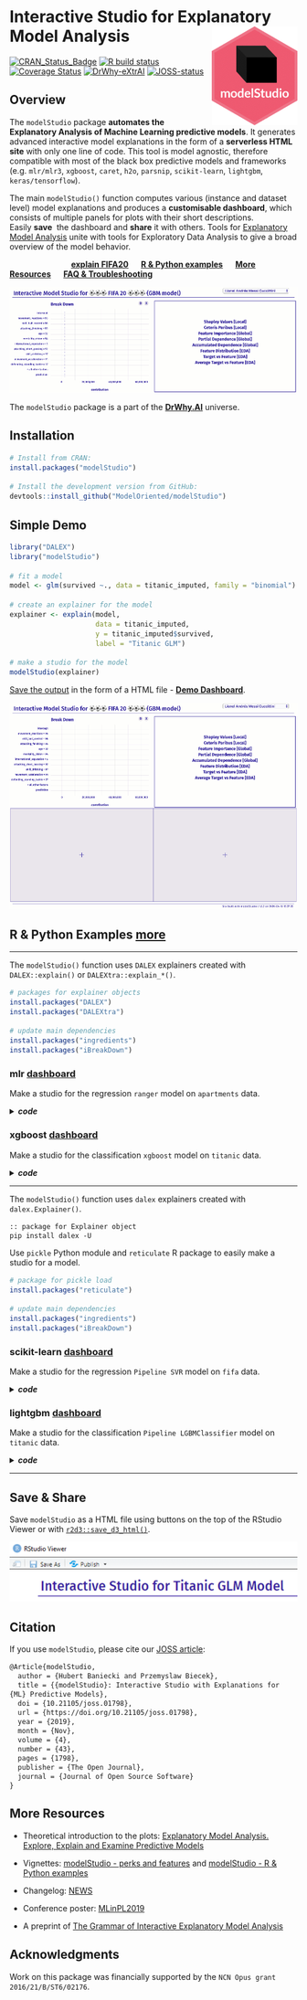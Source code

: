 # Interactive Studio for Explanatory Model Analysis <img src="man/figures/logo.gif" align="right" width="150"/>

[![CRAN_Status_Badge](http://www.r-pkg.org/badges/version/modelStudio)](https://cran.r-project.org/package=modelStudio)
[![R build status](https://github.com/ModelOriented/modelStudio/workflows/R-CMD-check/badge.svg)](https://github.com/ModelOriented/modelStudio/actions?query=workflow%3AR-CMD-check)
[![Coverage Status](https://codecov.io/gh/ModelOriented/modelStudio/branch/master/graph/badge.svg)](https://codecov.io/github/ModelOriented/modelStudio?branch=master)
[![DrWhy-eXtrAI](https://img.shields.io/badge/DrWhy-AutoMat-ae2c87)](http://drwhy.ai/#AutoMat)
[![JOSS-status](https://joss.theoj.org/papers/9eec8c9d1969fbd44b3ea438a74af911/status.svg)](https://joss.theoj.org/papers/9eec8c9d1969fbd44b3ea438a74af911)

## Overview

The `modelStudio` package **automates the Explanatory Analysis of Machine Learning predictive models**. It generates advanced interactive model explanations in the form of a **serverless HTML site** with only one line of code. This tool is model agnostic, therefore compatible with most of the black box predictive models and frameworks (e.g.&nbsp;`mlr/mlr3`, `xgboost`, `caret`, `h2o`, `parsnip`, `scikit-learn`, `lightgbm`, `keras/tensorflow`).

The main `modelStudio()` function computes various (instance and dataset level) model explanations and produces a&nbsp;**customisable dashboard**, which consists of multiple panels for plots with their short descriptions. Easily&nbsp;**save**&nbsp; the dashboard and&nbsp;**share** it with others. Tools for [Explanatory Model Analysis](https://pbiecek.github.io/ema) unite with tools for Exploratory Data Analysis to give a broad overview of the model behavior.

<!--- [explain FIFA19](https://pbiecek.github.io/explainFIFA19/) &emsp; --->
<!--- [explain Lung Cancer](https://github.com/hbaniecki/transparent_xai/) &emsp; --->
&emsp; &emsp; &emsp; &emsp; &emsp; &emsp;
[**explain FIFA20**](https://pbiecek.github.io/explainFIFA20/) &emsp;
[**R & Python examples**](http://modelstudio.drwhy.ai/articles/ms-r-python-examples.html) &emsp;
[**More Resources**](http://modelstudio.drwhy.ai/#more-resources) &emsp;
[**FAQ & Troubleshooting**](https://github.com/ModelOriented/modelStudio/issues/54)

![](man/figures/short.gif)

The `modelStudio` package is a part of the [**DrWhy.AI**](http://drwhy.ai) universe.

## Installation

```r
# Install from CRAN:
install.packages("modelStudio")

# Install the development version from GitHub:
devtools::install_github("ModelOriented/modelStudio")
```

## Simple Demo

```r
library("DALEX")
library("modelStudio")

# fit a model
model <- glm(survived ~., data = titanic_imputed, family = "binomial")

# create an explainer for the model    
explainer <- explain(model,
                     data = titanic_imputed,
                     y = titanic_imputed$survived,
                     label = "Titanic GLM")

# make a studio for the model
modelStudio(explainer)
```

[Save the output](http://modelstudio.drwhy.ai/#save--share) in the form of a HTML file - [**Demo Dashboard**](https://modeloriented.github.io/modelStudio/demo.html).

![](man/figures/long.gif)

## R & Python Examples [more](http://modelstudio.drwhy.ai/articles/ms-r-python-examples.html)

-------------------------------

The `modelStudio()` function uses `DALEX` explainers created with `DALEX::explain()` or `DALEXtra::explain_*()`.

```r
# packages for explainer objects
install.packages("DALEX")
install.packages("DALEXtra")

# update main dependencies
install.packages("ingredients")
install.packages("iBreakDown")
```

### mlr [dashboard](https://modeloriented.github.io/modelStudio/mlr.html)

Make a studio for the regression `ranger` model on `apartments` data.

<details>
<summary><strong><em>code</em></strong></summary>

```r
# load packages and data
library(mlr)
library(DALEXtra)
library(modelStudio)

data <- DALEX::apartments

# split the data
index <- sample(1:nrow(data), 0.7*nrow(data))
train <- data[index,]
test <- data[-index,]

# fit a model
task <- makeRegrTask(id = "apartments", data = train, target = "m2.price")
learner <- makeLearner("regr.ranger", predict.type = "response")
model <- train(learner, task)

# create an explainer for the model
explainer <- explain_mlr(model,
                         data = test,
                         y = test$m2.price,
                         label = "mlr")

# pick observations
new_observation <- test[1:2,]
rownames(new_observation) <- c("id1", "id2")

# make a studio for the model
modelStudio(explainer,
            new_observation)
```

</details>

### xgboost [dashboard](https://modeloriented.github.io/modelStudio/xgboost.html)

Make a studio for the classification `xgboost` model on `titanic` data.

<details>
<summary><strong><em>code</em></strong></summary>

```r
# load packages and data
library(xgboost)
library(DALEX)
library(modelStudio)

data <- DALEX::titanic_imputed

# split the data
index <- sample(1:nrow(data), 0.7*nrow(data))
train <- data[index,]
test <- data[-index,]

train_matrix <- model.matrix(survived ~.-1, train)
test_matrix <- model.matrix(survived ~.-1, test)

# fit a model
xgb_matrix <- xgb.DMatrix(train_matrix, label = train$survived)
params <- list(max_depth = 3, objective = "binary:logistic", eval_metric = "auc")
model <- xgb.train(params, xgb_matrix, nrounds = 500)

# create an explainer for the model
explainer <- explain(model,
                     data = test_matrix,
                     y = test$survived,
                     label = "xgboost")

# pick observations
new_observation <- test_matrix[1:2, , drop=FALSE]
rownames(new_observation) <- c("id1", "id2")

# make a studio for the model
modelStudio(explainer,
            new_observation,
            options = ms_options(margin_left = 140))
```

</details>

-------------------------

The `modelStudio()` function uses `dalex` explainers created with `dalex.Explainer()`.

```console
:: package for Explainer object
pip install dalex -U
```

Use `pickle` Python module and `reticulate` R package to easily make a studio for a model.

```r
# package for pickle load
install.packages("reticulate")

# update main dependencies
install.packages("ingredients")
install.packages("iBreakDown")
```

### scikit-learn [dashboard](https://modeloriented.github.io/modelStudio/scikitlearn.html)

Make a studio for the regression `Pipeline SVR` model on `fifa` data.

<details>
<summary><strong><em>code</em></strong></summary>

First, use `dalex` in Python:

```python
# load packages and data
import dalex as dx
from sklearn.model_selection import train_test_split
from sklearn.pipeline import Pipeline
from sklearn.preprocessing import StandardScaler
from sklearn.svm import SVR
from numpy import log

data = dx.datasets.load_fifa()
X = data.drop(columns=['overall', 'potential', 'value_eur', 'wage_eur', 'nationality'], axis=1)
y = log(data.value_eur)

# split the data
X_train, X_test, y_train, y_test = train_test_split(X, y)

# fit a pipeline model
model = Pipeline([('scale', StandardScaler()), ('svm', SVR())])
model.fit(X_train, y_train)

# create an explainer for the model
explainer = dx.Explainer(model, data=X_test, y=y_test, label='scikit-learn')

# pack the explainer into a pickle file
explainer.dump(open('explainer_scikitlearn.pickle', 'wb'))
```

Then, use `modelStudio` in R:

```r
# load the explainer from the pickle file
library(reticulate)
explainer <- py_load_object("explainer_scikitlearn.pickle", pickle = "pickle")

# make a studio for the model
library(modelStudio)
modelStudio(explainer, B = 5,
            options = ms_options(margin_left = 160))
```

</details>

### lightgbm [dashboard](https://modeloriented.github.io/modelStudio/lightgbm.html)

Make a studio for the classification `Pipeline LGBMClassifier` model on `titanic` data.

<details>
<summary><strong><em>code</em></strong></summary>

First, use `dalex` in Python:

```python
# load packages and data
import dalex as dx
from sklearn.model_selection import train_test_split
from sklearn.pipeline import Pipeline
from sklearn.preprocessing import StandardScaler, OneHotEncoder
from sklearn.impute import SimpleImputer
from sklearn.compose import ColumnTransformer
from lightgbm import LGBMClassifier

data = dx.datasets.load_titanic()
X = data.drop(columns='survived')
y = data.survived

# split the data
X_train, X_test, y_train, y_test = train_test_split(X, y)

# fit a pipeline model
numerical_features = ['age', 'fare', 'sibsp', 'parch']
numerical_transformer = Pipeline(
  steps=[
    ('imputer', SimpleImputer(strategy='median')),
    ('scaler', StandardScaler())
  ]
)
categorical_features = ['gender', 'class', 'embarked']
categorical_transformer = Pipeline(
  steps=[
    ('imputer', SimpleImputer(strategy='constant', fill_value='missing')),
    ('onehot', OneHotEncoder(handle_unknown='ignore'))
  ]
)

preprocessor = ColumnTransformer(
  transformers=[
    ('num', numerical_transformer, numerical_features),
    ('cat', categorical_transformer, categorical_features)
  ]
)

classifier = LGBMClassifier(n_estimators=300)

model = Pipeline(
  steps=[
    ('preprocessor', preprocessor),
    ('classifier', classifier)
  ]
)
model.fit(X_train, y_train)

# create an explainer for the model
explainer = dx.Explainer(model, data=X_test, y=y_test, label='lightgbm')

# pack the explainer into a pickle file
explainer.dump(open('explainer_lightgbm.pickle', 'wb')) 
```

Then, use `modelStudio` in R:

```r
# load the explainer from the pickle file
library(reticulate)
explainer <- py_load_object("explainer_lightgbm.pickle", pickle = "pickle")

# make a studio for the model
library(modelStudio)
modelStudio(explainer)
```

</details>

-------------------------------

## Save & Share

Save `modelStudio` as a HTML file using buttons on the top of the RStudio Viewer
or with [`r2d3::save_d3_html()`](https://rstudio.github.io/r2d3/articles/publishing.html#save-as-html).

<p align = "center", style="text-align: center;">
  <img src="man/figures/controls.png">
</p>

## Citation

If you use `modelStudio`, please cite our [JOSS article](https://joss.theoj.org/papers/10.21105/joss.01798):

```
@Article{modelStudio,
  author = {Hubert Baniecki and Przemyslaw Biecek},
  title = {{modelStudio}: Interactive Studio with Explanations for {ML} Predictive Models},
  doi = {10.21105/joss.01798},
  url = {https://doi.org/10.21105/joss.01798},
  year = {2019},
  month = {Nov},
  volume = {4},
  number = {43},
  pages = {1798},
  publisher = {The Open Journal},
  journal = {Journal of Open Source Software}
}
```

## More Resources

  - Theoretical introduction to the plots: [Explanatory Model Analysis. Explore, Explain and Examine Predictive Models](https://pbiecek.github.io/ema)

  - Vignettes: [modelStudio - perks and features](https://modeloriented.github.io/modelStudio/articles/ms-perks-features.html) and [modelStudio - R & Python examples](https://modeloriented.github.io/modelStudio/articles/ms-r-python-examples.html)  
  
  - Changelog: [NEWS](https://modeloriented.github.io/modelStudio/news/index.html)
    
  - Conference poster: [MLinPL2019](https://github.com/ModelOriented/modelStudio/blob/master/misc/MLinPL2019_modelStudio_poster.pdf)
  
  - A preprint of [The Grammar of Interactive Explanatory Model Analysis](https://arxiv.org/abs/2005.00497)
  
## Acknowledgments

Work on this package was financially supported by the `NCN Opus grant 2016/21/B/ST6/02176`.
